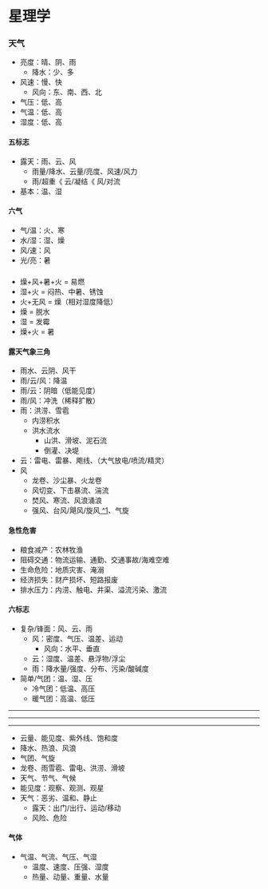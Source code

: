 # 星理学
### 天气
- 亮度：晴、阴、雨
  - 降水：少、多
- 风速：慢、快
  - 风向：东、南、西、北
- 气压：低、高
- 气温：低、高
- 湿度：低、高
#### 五标志
- 露天：雨、云、风
  - 雨量/降水、云量/亮度、风速/风力
  - 雨/超重《 云/凝结《 风/对流
- 基本：温、湿
#### 六气
- 气/温：火、寒
- 水/湿：湿、燥
- 风/速：风
- 光/亮：暑
#####
- 燥+风+暑+火 = 易燃
- 湿+火 = 闷热、中暑、锈蚀
- 火+无风 = 燥（相对湿度降低）
- 燥 = 脱水
- 湿 = 发霉
- 燥+火 = 暑
#### 露天气象三角
- 雨水、云阴、风干
- 雨/云/风：降温
- 雨/云：阴暗（低能见度）
- 雨/风：冲洗（稀释扩散）
- 雨：洪涝、雪雹
  - 内涝积水
  - 洪水流水
    - 山洪、滑坡、泥石流
    - 倒灌、决堤
- 云：雷电、雷暴、飑线、（大气放电/喷流/精灵）
- 风
  - 龙卷、沙尘暴、火龙卷
  - 风切变、下击暴流、湍流
  - 焚风、寒流、风浪涌浪
  - 强风、台风/飓风/旋风[ ^1](https://zh.wikipedia.org/wiki/Template:Tropical_Cyclone_Nippon)、气旋

#### 急性危害
- 粮食减产：农林牧渔
- 阻碍交通：物流运输、通勤、交通事故/海难空难
- 生命危险：地质灾害、淹溺
- 经济损失：财产损坏、短路报废
- 排水压力：内涝、触电、井渠、溢流污染、激流

#### 六标志
- 复杂/锋面：风、云、雨
  - 风：密度、气压、温差、运动
    - 风向：水平、垂直
  - 云：湿度、温差、悬浮物/浮尘
  - 雨：降水量/强度、分布、污染/酸碱度
- 简单/气团：温、湿、压
  - 冷气团：低温、高压
  - 暖气团：高温、低压

---
---
---
- 云量、能见度、紫外线、饱和度
- 降水、热浪、风浪
- 气团、气旋
- 龙卷、雨雪雹、雷电、洪涝、滑坡
- 天气、节气、气候
- 能见度：观察、观测、观星
- 天气：恶劣、温和、静止
  - 露天：出门/出行、运动/移动
  - 风险、危险
#### 气体
- 气温、气流、气压、气湿
  - 温度、速度、压强、湿度
  - 热量、动量、重量、水量

[气候、节气、历法、潮汐、曙暮]:天文学
[台风、地震、海啸、龙卷、洪涝]:天灾
[大气流体学]:\
